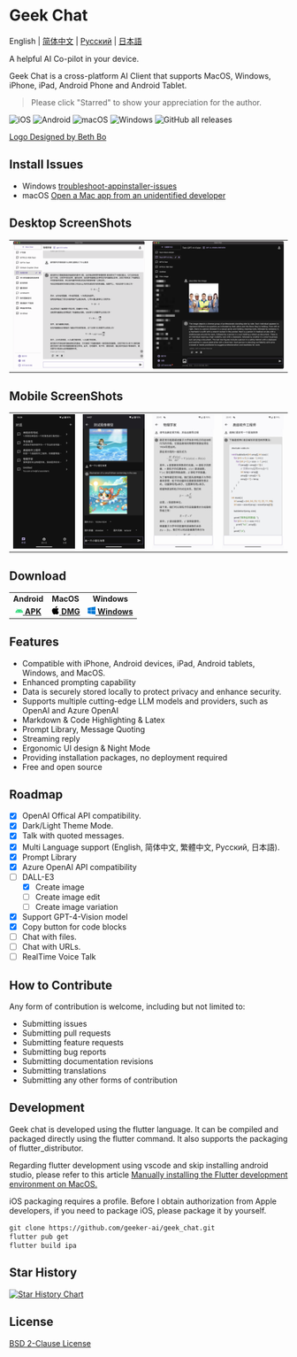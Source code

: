 # Geek Chat

English | [简体中文](./docs/README_CN.md) | [Русский](./docs/README_RU.md) | [日本語](./docs/README_JP.md)

A helpful AI Co-pilot in your device.

Geek Chat is a cross-platform AI Client that supports MacOS, Windows, iPhone, iPad, Android Phone and Android Tablet.

> Please click "Starred" to show your appreciation for the author.



![iOS](https://img.shields.io/badge/-iOS-black?style=flat-square&logo=apple&logoColor=white) ![Android](https://img.shields.io/badge/-Android-black?style=flat-square&logo=android&logoColor=white) ![macOS](https://img.shields.io/badge/-macOS-black?style=flat-square&logo=apple&logoColor=white) ![Windows](https://img.shields.io/badge/-Windows-black?style=flat-square&logo=windows&logoColor=white) ![GitHub all releases](https://img.shields.io/github/downloads/geeker-ai/geek_chat/total)

<!-- <a title="Made with Fluent Design" href="https://github.com/bdlukaa/fluent_ui">
  <img
    src="https://img.shields.io/badge/fluent-design-blue?style=flat-square&color=gray&labelColor=0078D7"
  >
</a> -->
<a title="Logo Designed by Beth Bo" href="https://github.com/bbmm007">Logo Designed by Beth Bo</a>

## Install Issues
- Windows [troubleshoot-appinstaller-issues](https://learn.microsoft.com/zh-cn/windows/msix/app-installer/troubleshoot-appinstaller-issues)
- macOS [Open a Mac app from an unidentified developer](https://support.apple.com/zh-cn/guide/mac-help/mh40616/mac)

## Desktop ScreenShots

<table>
  <tr>
    <td>
      <img src='./assets/screenshots/screenshot1.png' />
    </td>
    <td>
      <img src='./assets/screenshots/screenshot2.png' />
    </td>
  </tr>
</table>

## Mobile ScreenShots

<table>
  <tr style="height: 40px">
    <td>
      <img src='./assets/screenshots/screenshot3.jpeg' />
    </td>
    <td>
      <img src='./assets/screenshots/screenshot4.jpeg' />
    </td>
    <td>
      <img src='./assets/screenshots/screenshot5.jpeg' />
    </td>
    <td>
      <img src='./assets/screenshots/screenshot6.jpeg' />
    </td>
  </tr>
</table>

## Download

<table>
  <tr>
    <td style="text-align:center"><b>Android</b></td>
    <td style="text-align:center"><b>MacOS</b></td>
    <td style="text-align:center"><b>Windows</b></td>
  </tr>
  <tr style="text-align: center">
    <td>
      <a href='https://github.com/geeker-ai/geek_chat/releases'>
        <img src='./assets/android-color.svg' style="height:14px; width: 14px" />
        <b>APK</b>
      </a>
    </td>
    <td>
      <a href='https://github.com/geeker-ai/geek_chat/releases'>
        <img src='./assets/apple-color.svg' style="height:15px; width: 15px" />
        <b>DMG</b>
      </a>
    </td>
    <td>
      <a href='https://github.com/geeker-ai/geek_chat/releases'>
        <img src='./assets/windows10-color.svg' style="height:14px; width: 14px" />
        <b>Windows</b>
      </a>
    </td>
  </tr>
</table>

## Features

- Compatible with iPhone, Android devices, iPad, Android tablets, Windows, and MacOS.
- Enhanced prompting capability
- Data is securely stored locally to protect privacy and enhance security.
- Supports multiple cutting-edge LLM models and providers, such as OpenAI and Azure OpenAI
- Markdown & Code Highlighting & Latex
- Prompt Library, Message Quoting
- Streaming reply
- Ergonomic UI design & Night Mode
- Providing installation packages, no deployment required
- Free and open source

## Roadmap

- [x] OpenAI Offical API compatibility.
- [x] Dark/Light Theme Mode.
- [x] Talk with quoted messages.
- [x] Multi Language support (English, 简体中文, 繁體中文, Русский, 日本語).
- [x] Prompt Library
- [x] Azure OpenAI API compatibility
- [ ] DALL-E3
  - [x] Create image
  - [ ] Create image edit
  - [ ] Create image variation
- [x] Support GPT-4-Vision model
- [x] Copy button for code blocks
- [ ] Chat with files.
- [ ] Chat with URLs.
- [ ] RealTime Voice Talk

## How to Contribute

Any form of contribution is welcome, including but not limited to:

- Submitting issues
- Submitting pull requests
- Submitting feature requests
- Submitting bug reports
- Submitting documentation revisions
- Submitting translations
- Submitting any other forms of contribution

## Development

Geek chat is developed using the flutter language. It can be compiled and packaged directly using the flutter command. It also supports the packaging of flutter_distributor.

Regarding flutter development using vscode and skip installing android studio, please refer to this article [Manually installing the Flutter development environment on MacOS.](https://macgeeker.com/devnotes/macos-flutter/)

iOS packaging requires a profile. Before I obtain authorization from Apple developers, if you need to package iOS, please package it by yourself.

```
git clone https://github.com/geeker-ai/geek_chat.git
flutter pub get
flutter build ipa
```

## Star History

[![Star History Chart](https://api.star-history.com/svg?repos=geeker-ai/geek_chat&type=Date)](https://star-history.com/#geeker-ai/geek_chat&Date)

## License
[BSD 2-Clause License](./LICENSE)
